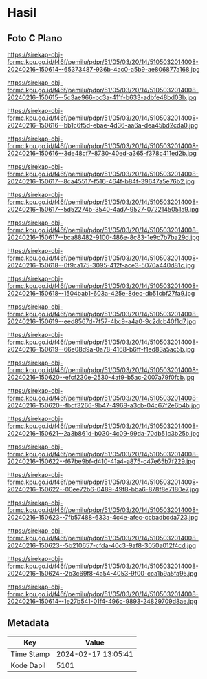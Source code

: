 # Hasil

## Foto C Plano

https://sirekap-obj-formc.kpu.go.id/f46f/pemilu/pdpr/51/05/03/20/14/5105032014008-20240216-150614--65373487-936b-4ac0-a5b9-ae806877a168.jpg

https://sirekap-obj-formc.kpu.go.id/f46f/pemilu/pdpr/51/05/03/20/14/5105032014008-20240216-150615--5c3ae966-bc3a-411f-b633-adbfe48bd03b.jpg

https://sirekap-obj-formc.kpu.go.id/f46f/pemilu/pdpr/51/05/03/20/14/5105032014008-20240216-150616--bb1c6f5d-ebae-4d36-aa6a-dea45bd2cda0.jpg

https://sirekap-obj-formc.kpu.go.id/f46f/pemilu/pdpr/51/05/03/20/14/5105032014008-20240216-150616--3de48cf7-8730-40ed-a365-f378c411ed2b.jpg

https://sirekap-obj-formc.kpu.go.id/f46f/pemilu/pdpr/51/05/03/20/14/5105032014008-20240216-150617--8ca45517-f516-464f-b84f-39647a5e76b2.jpg

https://sirekap-obj-formc.kpu.go.id/f46f/pemilu/pdpr/51/05/03/20/14/5105032014008-20240216-150617--5d52274b-3540-4ad7-9527-0722145051a9.jpg

https://sirekap-obj-formc.kpu.go.id/f46f/pemilu/pdpr/51/05/03/20/14/5105032014008-20240216-150617--bca88482-9100-486e-8c83-1e9c7b7ba29d.jpg

https://sirekap-obj-formc.kpu.go.id/f46f/pemilu/pdpr/51/05/03/20/14/5105032014008-20240216-150618--0f9ca175-3095-412f-ace3-5070a440d81c.jpg

https://sirekap-obj-formc.kpu.go.id/f46f/pemilu/pdpr/51/05/03/20/14/5105032014008-20240216-150618--1504bab1-603a-425e-8dec-db51cbf27fa9.jpg

https://sirekap-obj-formc.kpu.go.id/f46f/pemilu/pdpr/51/05/03/20/14/5105032014008-20240216-150619--eed8567d-7f57-4bc9-a4a0-9c2dcb40f1d7.jpg

https://sirekap-obj-formc.kpu.go.id/f46f/pemilu/pdpr/51/05/03/20/14/5105032014008-20240216-150619--66e08d9a-0a78-4168-b6ff-f1ed83a5ac5b.jpg

https://sirekap-obj-formc.kpu.go.id/f46f/pemilu/pdpr/51/05/03/20/14/5105032014008-20240216-150620--efcf230e-2530-4af9-b5ac-2007a79f0fcb.jpg

https://sirekap-obj-formc.kpu.go.id/f46f/pemilu/pdpr/51/05/03/20/14/5105032014008-20240216-150620--fbdf3266-9b47-4968-a3cb-04c67f2e6b4b.jpg

https://sirekap-obj-formc.kpu.go.id/f46f/pemilu/pdpr/51/05/03/20/14/5105032014008-20240216-150621--2a3b861d-b030-4c09-99da-70db51c3b25b.jpg

https://sirekap-obj-formc.kpu.go.id/f46f/pemilu/pdpr/51/05/03/20/14/5105032014008-20240216-150622--f67be9bf-d410-41a4-a875-c47e65b7f229.jpg

https://sirekap-obj-formc.kpu.go.id/f46f/pemilu/pdpr/51/05/03/20/14/5105032014008-20240216-150622--00ee72b6-0489-49f8-bba6-878f8e7180e7.jpg

https://sirekap-obj-formc.kpu.go.id/f46f/pemilu/pdpr/51/05/03/20/14/5105032014008-20240216-150623--7fb57488-633a-4c4e-afec-ccbadbcda723.jpg

https://sirekap-obj-formc.kpu.go.id/f46f/pemilu/pdpr/51/05/03/20/14/5105032014008-20240216-150623--5b210657-cfda-40c3-9af8-3050a012f4cd.jpg

https://sirekap-obj-formc.kpu.go.id/f46f/pemilu/pdpr/51/05/03/20/14/5105032014008-20240216-150624--2b3c69f8-4a54-4053-9f00-cca1b9a5fa95.jpg

https://sirekap-obj-formc.kpu.go.id/f46f/pemilu/pdpr/51/05/03/20/14/5105032014008-20240216-150614--1e27b541-01f4-496c-9893-24829709d8ae.jpg


## Metadata

| Key        | Value               |
| ---------- | ------------------- |
| Time Stamp | 2024-02-17 13:05:41 |
| Kode Dapil | 5101                |



